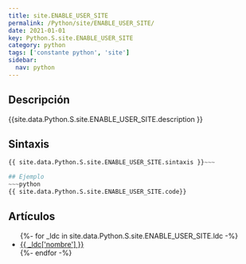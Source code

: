 ```yaml
---
title: site.ENABLE_USER_SITE
permalink: /Python/site/ENABLE_USER_SITE/
date: 2021-01-01
key: Python.S.site.ENABLE_USER_SITE
category: python
tags: ['constante python', 'site']
sidebar: 
  nav: python
---
```


## Descripción
{{site.data.Python.S.site.ENABLE_USER_SITE.description }}

## Sintaxis
~~~python
{{ site.data.Python.S.site.ENABLE_USER_SITE.sintaxis }}~~~

## Ejemplo
~~~python
{{ site.data.Python.S.site.ENABLE_USER_SITE.code}}
~~~

## Artículos
<ul>
{%- for _ldc in site.data.Python.S.site.ENABLE_USER_SITE.ldc -%}
   <li>
       <a href="{{_ldc['url'] }}">{{ _ldc['nombre'] }}</a>
   </li>
{%- endfor -%}
</ul>
